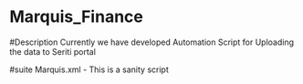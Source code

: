 # Marquis_Finance

#Description
Currently we have developed Automation Script for Uploading the data to Seriti portal 

#suite
Marquis.xml - This is a sanity script 

